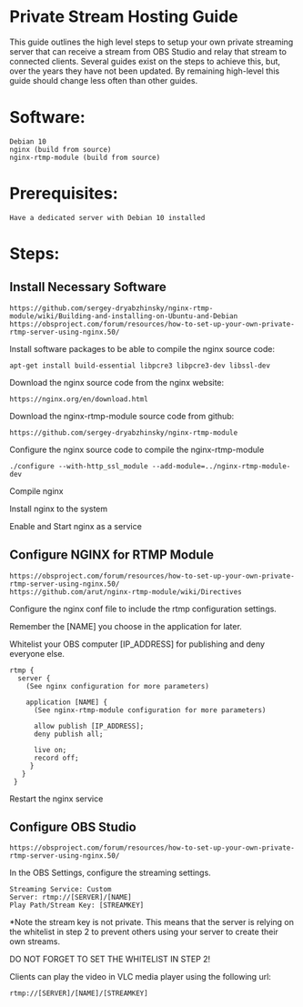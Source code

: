 # Private Stream Hosting Guide

This guide outlines the high level steps to setup your own private streaming server that can receive a stream from OBS Studio and relay that stream to connected clients. Several guides exist on the steps to achieve this, but, over the years they have not been updated. By remaining high-level this guide should change less often than other guides.


# Software:

    Debian 10
    nginx (build from source)
    nginx-rtmp-module (build from source)


# Prerequisites:

    Have a dedicated server with Debian 10 installed

# Steps:
## Install Necessary Software
    https://github.com/sergey-dryabzhinsky/nginx-rtmp-module/wiki/Building-and-installing-on-Ubuntu-and-Debian
    https://obsproject.com/forum/resources/how-to-set-up-your-own-private-rtmp-server-using-nginx.50/

Install software packages to be able to compile the nginx source code:

    apt-get install build-essential libpcre3 libpcre3-dev libssl-dev

Download the nginx source code from the nginx website:

    https://nginx.org/en/download.html

Download the nginx-rtmp-module source code from github:

    https://github.com/sergey-dryabzhinsky/nginx-rtmp-module

Configure the nginx source code to compile the nginx-rtmp-module

    ./configure --with-http_ssl_module --add-module=../nginx-rtmp-module-dev

Compile nginx

Install nginx to the system

Enable and Start nginx as a service

## Configure NGINX for RTMP Module
    https://obsproject.com/forum/resources/how-to-set-up-your-own-private-rtmp-server-using-nginx.50/
    https://github.com/arut/nginx-rtmp-module/wiki/Directives

Configure the nginx conf file to include the rtmp configuration settings.


Remember the [NAME] you choose in the application for later.

Whitelist your OBS computer [IP_ADDRESS] for publishing and deny everyone else.

    rtmp {
      server {
        (See nginx configuration for more parameters)
    
        application [NAME] {
          (See nginx-rtmp-module configuration for more parameters)
    
          allow publish [IP_ADDRESS];
          deny publish all;
    
          live on;
          record off;
         }
       }
     }


  Restart the nginx service

## Configure OBS Studio
    https://obsproject.com/forum/resources/how-to-set-up-your-own-private-rtmp-server-using-nginx.50/

In the OBS Settings, configure the streaming settings.

    Streaming Service: Custom
    Server: rtmp://[SERVER]/[NAME]
    Play Path/Stream Key: [STREAMKEY]

*Note the stream key is not private. This means that the server is relying on the whitelist in step 2 to prevent others using your server to create their own streams.

DO NOT FORGET TO SET THE WHITELIST IN STEP 2!

Clients can play the video in VLC media player using the following url:

    rtmp://[SERVER]/[NAME]/[STREAMKEY]
